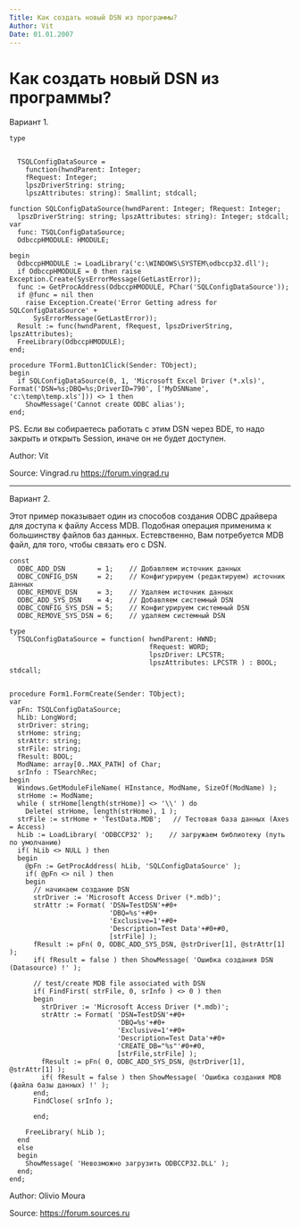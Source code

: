 ```yaml
---
Title: Как создать новый DSN из программы?
Author: Vit
Date: 01.01.2007
---
```



Как создать новый DSN из программы?
===================================

Вариант 1.

    type

     
      TSQLConfigDataSource =
        function(hwndParent: Integer;
        fRequest: Integer;
        lpszDriverString: string;
        lpszAttributes: string): Smallint; stdcall;
     
    function SQLConfigDataSource(hwndParent: Integer; fRequest: Integer;
      lpszDriverString: string; lpszAttributes: string): Integer; stdcall;
    var
      func: TSQLConfigDataSource;
      OdbccpHMODULE: HMODULE;
     
    begin
      OdbccpHMODULE := LoadLibrary('c:\WINDOWS\SYSTEM\odbccp32.dll');
      if OdbccpHMODULE = 0 then raise Exception.Create(SysErrorMessage(GetLastError));
      func := GetProcAddress(OdbccpHMODULE, PChar('SQLConfigDataSource'));
      if @func = nil then
        raise Exception.Create('Error Getting adress for SQLConfigDataSource' +
          SysErrorMessage(GetLastError));
      Result := func(hwndParent, fRequest, lpszDriverString, lpszAttributes);
      FreeLibrary(OdbccpHMODULE);
    end;
     
    procedure TForm1.Button1Click(Sender: TObject);
    begin
      if SQLConfigDataSource(0, 1, 'Microsoft Excel Driver (*.xls)', Format('DSN=%s;DBQ=%s;DriverID=790', ['MyDSNName', 'c:\temp\temp.xls'])) <> 1 then
        ShowMessage('Cannot create ODBC alias');
    end;

PS. Ecли вы собираетесь работать с этим DSN через BDE, то надо закрыть и
открыть Session, иначе он не будет доступен.

Author: Vit

Source: Vingrad.ru <https://forum.vingrad.ru>

------------------------------------------------------------------------

Вариант 2.

Этот пример показывает один из способов создания ODBC драйвера для
доступа к файлу Access MDB. Подобная операция применима к большинству
файлов баз данных. Естевственно, Вам потребуется MDB файл, для того,
чтобы связать его с DSN.

    const 
      ODBC_ADD_DSN        = 1;    // Добавляем источник данных 
      ODBC_CONFIG_DSN     = 2;    // Конфигурируем (редактируем) источник данных 
      ODBC_REMOVE_DSN     = 3;    // Удаляем источник данных 
      ODBC_ADD_SYS_DSN    = 4;    // Добавляем системный DSN 
      ODBC_CONFIG_SYS_DSN = 5;    // Конфигурируем системный DSN 
      ODBC_REMOVE_SYS_DSN = 6;    // удаляем системный DSN 
     
    type 
      TSQLConfigDataSource = function( hwndParent: HWND; 
                                       fRequest: WORD; 
                                       lpszDriver: LPCSTR; 
                                       lpszAttributes: LPCSTR ) : BOOL; stdcall; 
     
     
    procedure Form1.FormCreate(Sender: TObject); 
    var 
      pFn: TSQLConfigDataSource; 
      hLib: LongWord; 
      strDriver: string; 
      strHome: string; 
      strAttr: string; 
      strFile: string; 
      fResult: BOOL; 
      ModName: array[0..MAX_PATH] of Char; 
      srInfo : TSearchRec; 
    begin 
      Windows.GetModuleFileName( HInstance, ModName, SizeOf(ModName) ); 
      strHome := ModName; 
      while ( strHome[length(strHome)] <> '\\' ) do 
        Delete( strHome, length(strHome), 1 ); 
      strFile := strHome + 'TestData.MDB';   // Тестовая база данных (Axes = Access) 
      hLib := LoadLibrary( 'ODBCCP32' );    // загружаем библиотеку (путь по умолчанию) 
      if( hLib <> NULL ) then 
      begin 
        @pFn := GetProcAddress( hLib, 'SQLConfigDataSource' ); 
        if( @pFn <> nil ) then 
        begin 
          // начинаем создание DSN 
          strDriver := 'Microsoft Access Driver (*.mdb)'; 
          strAttr := Format( 'DSN=TestDSN'+#0+ 
                             'DBQ=%s'+#0+ 
                             'Exclusive=1'+#0+ 
                             'Description=Test Data'+#0+#0, 
                             [strFile] ); 
          fResult := pFn( 0, ODBC_ADD_SYS_DSN, @strDriver[1], @strAttr[1] ); 
          if( fResult = false ) then ShowMessage( 'Ошибка создания DSN (Datasource) !' ); 
     
          // test/create MDB file associated with DSN 
          if( FindFirst( strFile, 0, srInfo ) <> 0 ) then 
          begin 
            strDriver := 'Microsoft Access Driver (*.mdb)'; 
            strAttr := Format( 'DSN=TestDSN'+#0+ 
                               'DBQ=%s'+#0+ 
                               'Exclusive=1'+#0+ 
                               'Description=Test Data'+#0+ 
                               'CREATE_DB="%s"'#0+#0, 
                               [strFile,strFile] ); 
            fResult := pFn( 0, ODBC_ADD_SYS_DSN, @strDriver[1], @strAttr[1] ); 
            if( fResult = false ) then ShowMessage( 'Ошибка создания MDB (файла базы данных) !' ); 
          end; 
          FindClose( srInfo ); 
     
          end; 
     
        FreeLibrary( hLib ); 
      end 
      else 
      begin 
        ShowMessage( 'Невозможно загрузить ODBCCP32.DLL' ); 
      end; 
    end;

Author: Olivio Moura

Source: <https://forum.sources.ru>
